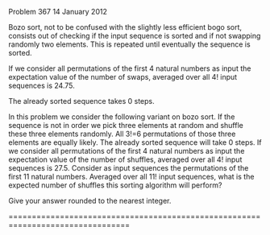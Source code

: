 Problem 367
14 January 2012

Bozo sort, not to be confused with the slightly less efficient bogo sort,
consists out of checking if the input sequence is sorted and if not swapping
randomly two elements. This is repeated until eventually the sequence is sorted.

If we consider all permutations of the first 4 natural numbers as input the
expectation value of the number of swaps, averaged over all 4! input sequences
is 24.75.

The already sorted sequence takes 0 steps.

In this problem we consider the following variant on bozo sort.  If the sequence
is not in order we pick three elements at random and shuffle these three
elements randomly.  All 3!=6 permutations of those three elements are equally
likely.  The already sorted sequence will take 0 steps.  If we consider all
permutations of the first 4 natural numbers as input the expectation value of
the number of shuffles, averaged over all 4! input sequences is 27.5.  Consider
as input sequences the permutations of the first 11 natural numbers.  Averaged
over all 11! input sequences, what is the expected number of shuffles this
sorting algorithm will perform?

Give your answer rounded to the nearest integer.

================================================================================


